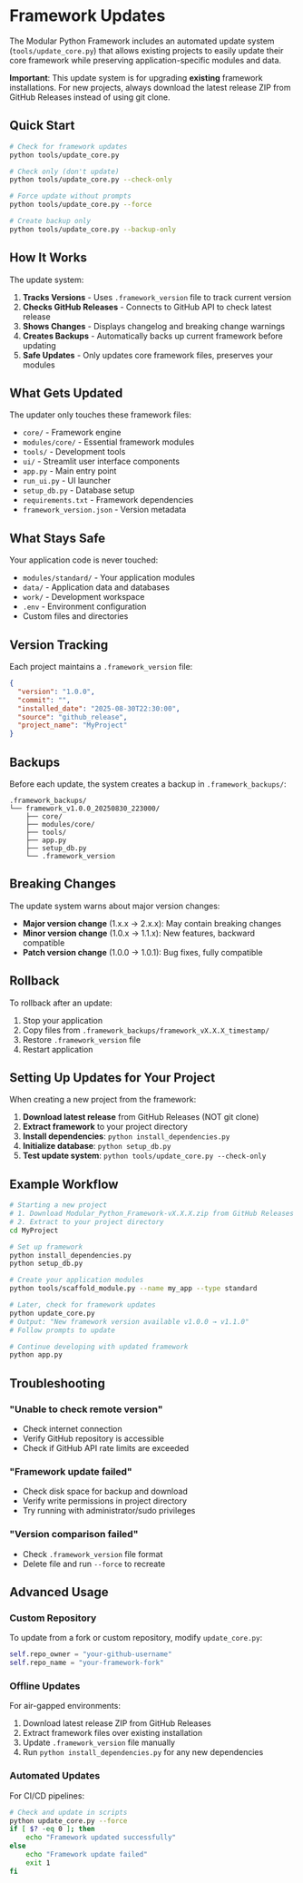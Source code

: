 # Framework Updates

The Modular Python Framework includes an automated update system (`tools/update_core.py`) that allows existing projects to easily update their core framework while preserving application-specific modules and data.

**Important**: This update system is for upgrading **existing** framework installations. For new projects, always download the latest release ZIP from GitHub Releases instead of using git clone.

## Quick Start

```bash
# Check for framework updates
python tools/update_core.py

# Check only (don't update)
python tools/update_core.py --check-only

# Force update without prompts
python tools/update_core.py --force

# Create backup only
python tools/update_core.py --backup-only
```

## How It Works

The update system:

1. **Tracks Versions** - Uses `.framework_version` file to track current version
2. **Checks GitHub Releases** - Connects to GitHub API to check latest release
3. **Shows Changes** - Displays changelog and breaking change warnings
4. **Creates Backups** - Automatically backs up current framework before updating
5. **Safe Updates** - Only updates core framework files, preserves your modules

## What Gets Updated

The updater only touches these framework files:
- `core/` - Framework engine
- `modules/core/` - Essential framework modules
- `tools/` - Development tools
- `ui/` - Streamlit user interface components
- `app.py` - Main entry point
- `run_ui.py` - UI launcher
- `setup_db.py` - Database setup
- `requirements.txt` - Framework dependencies
- `framework_version.json` - Version metadata

## What Stays Safe

Your application code is never touched:
- `modules/standard/` - Your application modules
- `data/` - Application data and databases
- `work/` - Development workspace
- `.env` - Environment configuration
- Custom files and directories

## Version Tracking

Each project maintains a `.framework_version` file:

```json
{
  "version": "1.0.0",
  "commit": "",
  "installed_date": "2025-08-30T22:30:00",
  "source": "github_release",
  "project_name": "MyProject"
}
```

## Backups

Before each update, the system creates a backup in `.framework_backups/`:

```
.framework_backups/
└── framework_v1.0.0_20250830_223000/
    ├── core/
    ├── modules/core/
    ├── tools/
    ├── app.py
    ├── setup_db.py
    └── .framework_version
```

## Breaking Changes

The update system warns about major version changes:

- **Major version change** (1.x.x → 2.x.x): May contain breaking changes
- **Minor version change** (1.0.x → 1.1.x): New features, backward compatible  
- **Patch version change** (1.0.0 → 1.0.1): Bug fixes, fully compatible

## Rollback

To rollback after an update:

1. Stop your application
2. Copy files from `.framework_backups/framework_vX.X.X_timestamp/`
3. Restore `.framework_version` file
4. Restart application

## Setting Up Updates for Your Project

When creating a new project from the framework:

1. **Download latest release** from GitHub Releases (NOT git clone)
2. **Extract framework** to your project directory
3. **Install dependencies**: `python install_dependencies.py`
4. **Initialize database**: `python setup_db.py`
5. **Test update system**: `python tools/update_core.py --check-only`

## Example Workflow

```bash
# Starting a new project
# 1. Download Modular_Python_Framework-vX.X.X.zip from GitHub Releases
# 2. Extract to your project directory
cd MyProject

# Set up framework
python install_dependencies.py
python setup_db.py

# Create your application modules
python tools/scaffold_module.py --name my_app --type standard

# Later, check for framework updates
python update_core.py
# Output: "New framework version available v1.0.0 → v1.1.0"
# Follow prompts to update

# Continue developing with updated framework
python app.py
```

## Troubleshooting

### "Unable to check remote version"
- Check internet connection
- Verify GitHub repository is accessible
- Check if GitHub API rate limits are exceeded

### "Framework update failed"
- Check disk space for backup and download
- Verify write permissions in project directory
- Try running with administrator/sudo privileges

### "Version comparison failed"
- Check `.framework_version` file format
- Delete file and run `--force` to recreate

## Advanced Usage

### Custom Repository
To update from a fork or custom repository, modify `update_core.py`:

```python
self.repo_owner = "your-github-username"
self.repo_name = "your-framework-fork"
```

### Offline Updates
For air-gapped environments:
1. Download latest release ZIP from GitHub Releases
2. Extract framework files over existing installation
3. Update `.framework_version` file manually
4. Run `python install_dependencies.py` for any new dependencies

### Automated Updates
For CI/CD pipelines:

```bash
# Check and update in scripts
python update_core.py --force
if [ $? -eq 0 ]; then
    echo "Framework updated successfully"
else
    echo "Framework update failed"
    exit 1
fi
```